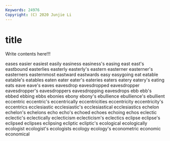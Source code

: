 ```yaml
---
Keywords: 24976
Copyright: (C) 2020 Junjie Li
---
```


# title

Write contents here!!!
 
eases
easier 
easiest 
easily 
easiness 
easiness's 
easing 
east 
east's 
eastbound 
easterlies
easterly 
easterly's 
eastern 
easterner 
easterner's 
easterners 
easternmost 
eastward 
eastwards 
easy
easygoing 
eat 
eatable 
eatable's 
eatables 
eaten 
eater 
eater's 
eateries 
eaters
eatery 
eatery's 
eating 
eats 
eave 
eave's 
eaves 
eavesdrop 
eavesdropped 
eavesdropper
eavesdropper's 
eavesdroppers 
eavesdropping 
eavesdrops 
ebb 
ebb's 
ebbed 
ebbing 
ebbs 
ebonies
ebony 
ebony's 
ebullience 
ebullience's 
ebullient 
eccentric 
eccentric's 
eccentrically 
eccentricities 
eccentricity
eccentricity's 
eccentrics 
ecclesiastic 
ecclesiastic's 
ecclesiastical 
ecclesiastics 
echelon 
echelon's 
echelons 
echo
echo's 
echoed 
echoes 
echoing 
echos 
eclectic 
eclectic's 
eclectically 
eclecticism 
eclecticism's
eclectics 
eclipse 
eclipse's 
eclipsed 
eclipses 
eclipsing 
ecliptic 
ecliptic's 
ecological 
ecologically
ecologist 
ecologist's 
ecologists 
ecology 
ecology's 
econometric 
economic 
economical 
